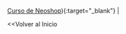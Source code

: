 [Curso de Neoshop](https://joseramongg.gitbook.io/neoshop)){:target="_blank"} | 

<<Volver al Inicio
